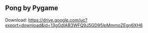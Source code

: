 ## Pong by Pygame
Download: https://drive.google.com/uc?export=download&id=13gGdIAB3WFQ9J5GD95lpMmmoZEgn6XH6